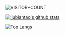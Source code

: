 ![VISITOR+COUNT](https://komarev.com/ghpvc/?username=lanserdi&label=VISITOR+COUNT)

[![liubiantao's github stats](https://github-readme-stats.vercel.app/api?username=lanserdi&show_icons=true&include_all_commits=true&count_private=true)](https://github.com/anuraghazra/github-readme-stats)

[![Top Langs](https://github-readme-stats.vercel.app/api/top-langs/?username=lanserdi)](https://github.com/anuraghazra/github-readme-stats)
